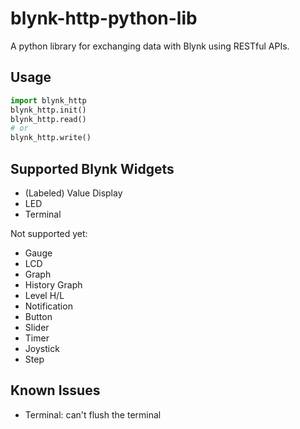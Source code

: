 # blynk-http-python-lib
A python library for exchanging data with Blynk using RESTful APIs.

## Usage

```python
import blynk_http
blynk_http.init()
blynk_http.read()
# or
blynk_http.write()
```


## Supported Blynk Widgets

- (Labeled) Value Display
- LED
- Terminal


Not supported yet:

- Gauge
- LCD
- Graph
- History Graph
- Level H/L
- Notification
- Button
- Slider
- Timer
- Joystick
- Step


## Known Issues

- Terminal: can't flush the terminal
